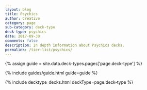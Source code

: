 ```yaml
---
layout: blog
title: Psychics
author: Creative
category: page
sub-category: deck-type
deck-type: psychics
date: 2017-09-30
comments: false
description: In depth information about Psychics decks.
permalink: /tier-list/psychics/
---
```


{% assign guide = site.data.deck-types.pages['page.deck-type'] %}

{% include guides/guide.html guide=guide %}

{% include decktype_decks.html deckType=page.deck-type %}

